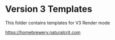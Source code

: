 # Version 3 Templates

This folder contains templates for V3 Render mode

<https://homebrewery.naturalcrit.com>
